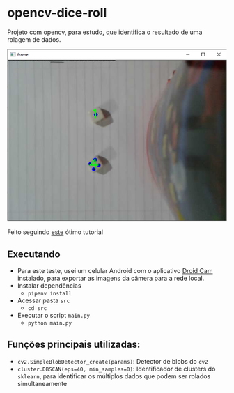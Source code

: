 # opencv-dice-roll

Projeto com opencv, para estudo, que identifica o resultado de uma rolagem de dados.

![print](/images/print.png)

Feito seguindo [este](https://golsteyn.com/projects/dice/) ótimo tutorial

## Executando

- Para este teste, usei um celular Android com o aplicativo [Droid Cam](https://www.dev47apps.com/) instalado, para exportar as imagens da câmera para a rede local.
- Instalar dependências
  - `pipenv install`
- Acessar pasta `src`
  - `cd src`
- Executar o script `main.py`
  - `python main.py`

## Funções principais utilizadas:

- `cv2.SimpleBlobDetector_create(params)`: Detector de blobs do `cv2`
- `cluster.DBSCAN(eps=40, min_samples=0)`: Identificador de clusters do `sklearn`, para identificar os múltiplos dados que podem ser rolados simultaneamente
